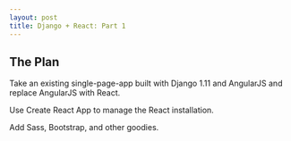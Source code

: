 ```yaml
---
layout: post
title: Django + React: Part 1
---
```


## The Plan

Take an existing single-page-app built with Django 1.11 and AngularJS and replace AngularJS with React.

Use Create React App to manage the React installation.

Add Sass, Bootstrap, and other goodies.

